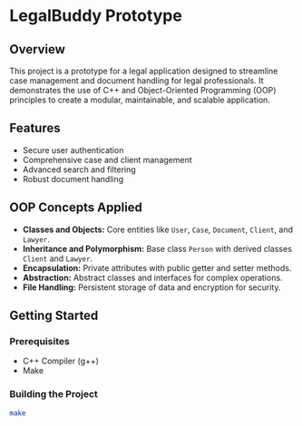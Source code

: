 # LegalBuddy Prototype

## Overview
This project is a prototype for a legal application designed to streamline case management and document handling for legal professionals. It demonstrates the use of C++ and Object-Oriented Programming (OOP) principles to create a modular, maintainable, and scalable application.

## Features
- Secure user authentication
- Comprehensive case and client management
- Advanced search and filtering
- Robust document handling

## OOP Concepts Applied
- **Classes and Objects:** Core entities like `User`, `Case`, `Document`, `Client`, and `Lawyer`.
- **Inheritance and Polymorphism:** Base class `Person` with derived classes `Client` and `Lawyer`.
- **Encapsulation:** Private attributes with public getter and setter methods.
- **Abstraction:** Abstract classes and interfaces for complex operations.
- **File Handling:** Persistent storage of data and encryption for security.

## Getting Started
### Prerequisites
- C++ Compiler (g++)
- Make

### Building the Project
```sh
make
